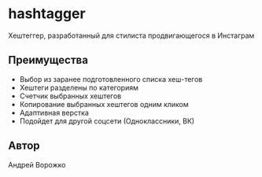 # hashtagger
Хештеггер, разработанный для стилиста продвигающегося в Инстаграм

## Преимущества
- Выбор из заранее подготовленного списка хеш-тегов
- Хештеги разделены по категориям
- Счетчик выбранных хештегов
- Копирование выбранных хештегов одним кликом
- Адаптивная верстка
- Подойдет для другой соцсети (Одноклассники, ВК)

## Автор
Андрей Ворожко

